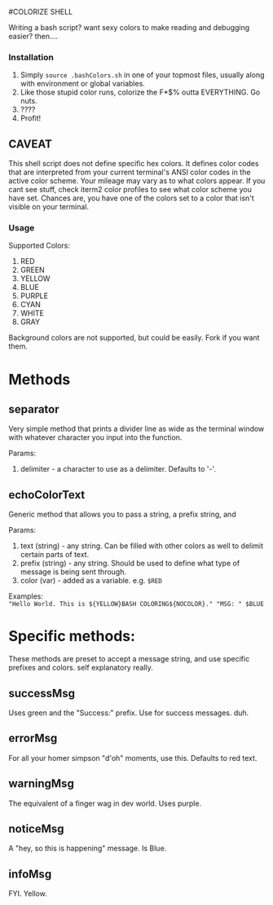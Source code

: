 #COLORIZE SHELL

Writing a bash script? want sexy colors to make reading and debugging easier? then....

### Installation
1. Simply `source .bashColors.sh` in one of your topmost files, usually along with environment or global variables.
2. Like those stupid color runs, colorize the F*$% outta EVERYTHING. Go nuts.
3. ????
4. Profit!

## CAVEAT
This shell script does not define specific hex colors. It defines color codes that are interpreted from your current terminal's ANSI color codes in the active color scheme. Your mileage may vary as to what colors appear. If you cant see stuff, check iterm2 color profiles to see what color scheme you have set. Chances are, you have one of the colors set to a color that isn't visible on your terminal.


### Usage

Supported Colors:
  1. RED
  2. GREEN
  3. YELLOW
  4. BLUE
  5. PURPLE
  6. CYAN
  7. WHITE
  8. GRAY

Background colors are not supported, but could be easily. Fork if you want them.

# Methods

## separator
Very simple method that prints a divider line as wide as the terminal window with whatever character you input into the function.  

Params:
  1. delimiter - a character to use as a delimiter. Defaults to '-'.


## echoColorText
Generic method that allows you to pass a string, a prefix string, and  

Params:
  1. text (string) - any string. Can be filled with other colors as well to delimit certain parts of text.
  2. prefix (string) - any string. Should be used to define what type of message is being sent through.
  3. color (var) - added as a variable. e.g. `$RED`

Examples:  
` "Hello World. This is ${YELLOW}BASH COLORING${NOCOLOR}." "MSG: " $BLUE `


# Specific methods:
These methods are preset to accept a message string, and use specific prefixes and colors. self explanatory really.

## successMsg
Uses green and the "Success:" prefix. Use for success messages. duh.

## errorMsg
For all your homer simpson "d'oh" moments, use this. Defaults to red text.

## warningMsg
The equivalent of a finger wag in dev world. Uses purple.

## noticeMsg
A "hey, so this is happening" message. Is Blue.

## infoMsg
FYI. Yellow.
